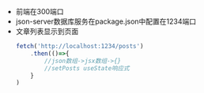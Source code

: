 - 前端在300端口
- json-server数据库服务在package.json中配置在1234端口
- 文章列表显示到页面
    ```js
    fetch('http://localhost:1234/posts')
        .then(()=>{
            //json数组->jsx数组->{}
            //setPosts useState响应式
        }
    )
    ```